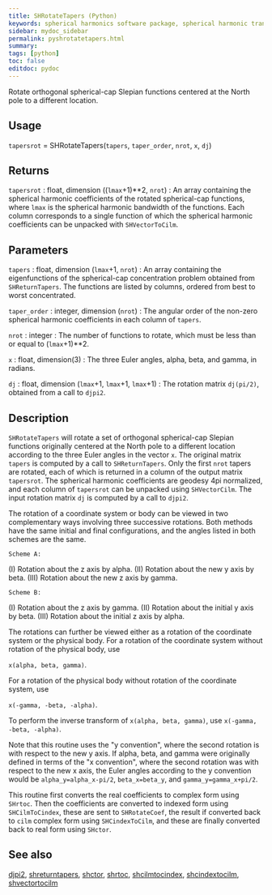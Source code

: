 ```yaml
---
title: SHRotateTapers (Python)
keywords: spherical harmonics software package, spherical harmonic transform, legendre functions, multitaper spectral analysis, fortran, Python, gravity, magnetic field
sidebar: mydoc_sidebar
permalink: pyshrotatetapers.html
summary:
tags: [python]
toc: false
editdoc: pydoc
---
```


Rotate orthogonal spherical-cap Slepian functions centered at the North pole to a different location.

## Usage

`tapersrot` = SHRotateTapers(`tapers`, `taper_order`, `nrot`, `x`, `dj`)

## Returns

`tapersrot` : float, dimension ((`lmax`+1)\*\*2, `nrot`)
:   An array containing the spherical harmonic coefficients of the rotated spherical-cap functions, where `lmax` is the spherical harmonic bandwidth of the functions. Each column corresponds to a single function of which the spherical harmonic coefficients can be unpacked with `SHVectorToCilm`.

## Parameters

`tapers` : float, dimension (`lmax`+1, `nrot`)
:   An array containing the eigenfunctions of the spherical-cap concentration problem obtained from `SHReturnTapers`. The functions are listed by columns, ordered from best to worst concentrated.

`taper_order` : integer, dimension (`nrot`)
:   The angular order of the non-zero spherical harmonic coefficients in each column of `tapers`.

`nrot` : integer
:   The number of functions to rotate, which must be less than or equal to (`lmax`+1)\*\*2.

`x` : float, dimension(3)
:   The three Euler angles, alpha, beta, and gamma, in radians.

`dj` : float, dimension (`lmax`+1, `lmax`+1, `lmax`+1)
:   The rotation matrix `dj(pi/2)`, obtained from a call to `djpi2`.

## Description

`SHRotateTapers` will rotate a set of orthogonal spherical-cap Slepian functions originally centered at the North pole to a different location according to the three Euler angles in the vector `x`. The original matrix `tapers` is computed by a call to `SHReturnTapers`. Only the first `nrot` tapers are rotated, each of which is returned in a column of the output matrix `tapersrot`. The spherical harmonic coefficients are geodesy 4pi normalized, and each column of `tapersrot` can be unpacked using `SHVectorCilm`. The input rotation matrix `dj` is computed by a call to `djpi2`.

The rotation of a coordinate system or body can be viewed in two complementary ways involving three successive rotations. Both methods have the same initial and final configurations, and the angles listed in both schemes are the same.

`Scheme A:`

(I) Rotation about the z axis by alpha.
(II) Rotation about the new y axis by beta.
(III) Rotation about the new z axis by gamma.

`Scheme B:`

(I) Rotation about the z axis by gamma.
(II) Rotation about the initial y axis by beta.
(III) Rotation about the initial z axis by alpha.

The rotations can further be viewed either as a rotation of the coordinate system or the physical body. For a rotation of the coordinate system without rotation of the physical body, use 

`x(alpha, beta, gamma)`.

For a rotation of the physical body without rotation of the coordinate system, use 

`x(-gamma, -beta, -alpha)`.

To perform the inverse transform of `x(alpha, beta, gamma)`, use `x(-gamma, -beta, -alpha)`.

Note that this routine uses the "y convention", where the second rotation is with respect to the new y axis. If alpha, beta, and gamma were originally defined in terms of the "x convention", where the second rotation was with respect to the new x axis, the Euler angles according to the y convention would be `alpha_y=alpha_x-pi/2`, `beta_x=beta_y`, and `gamma_y=gamma_x+pi/2`.

This routine first converts the real coefficients to complex form using `SHrtoc`. Then the coefficients are converted to indexed form using `SHCilmToCindex`, these are sent to `SHRotateCoef`, the result if converted back to `cilm` complex form using `SHCindexToCilm`, and these are finally converted back to real form using `SHctor`.

## See also

[djpi2](pydjpi2.html), [shreturntapers](pyshreturntapers.html), [shctor](pyshctor.html), [shrtoc](pyshrtoc.html), [shcilmtocindex](pyshcilmtocindex.html), [shcindextocilm](pyshcindextocilm.html), [shvectortocilm](pyshvectortocilm.html)
